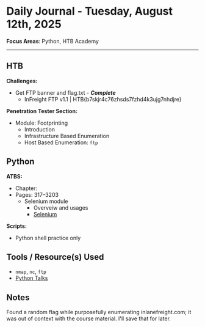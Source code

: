 # Daily Journal - Tuesday, August 12th, 2025

**Focus Areas**: Python, HTB Academy

---

## HTB

**Challenges:**

- Get FTP banner and flag.txt - ***Complete***
  - InFreight FTP v1.1 | HTB{b7skjr4c76zhsds7fzhd4k3ujg7nhdjre}

**Penetration Tester Section:**

- Module: Footprinting
  - Introduction
  - Infrastructure Based Enumeration
  - Host Based Enumeration: `ftp`

## Python

**ATBS:**

- Chapter:
- Pages: 317–3203
  - Selenium module
    - Overveiw and usages
    - [Selenium](https://selenium-python.readthedocs.io/)

**Scripts:**

- Python shell practice only

## Tools / Resource(s) Used

- `nmap`, `nc`, `ftp`
- [Python Talks](https://pyvideo.org/)

## Notes

Found a random flag while purposefully enumerating inlanefreight.com; it was out of context with the course material. I'll save that for later.
